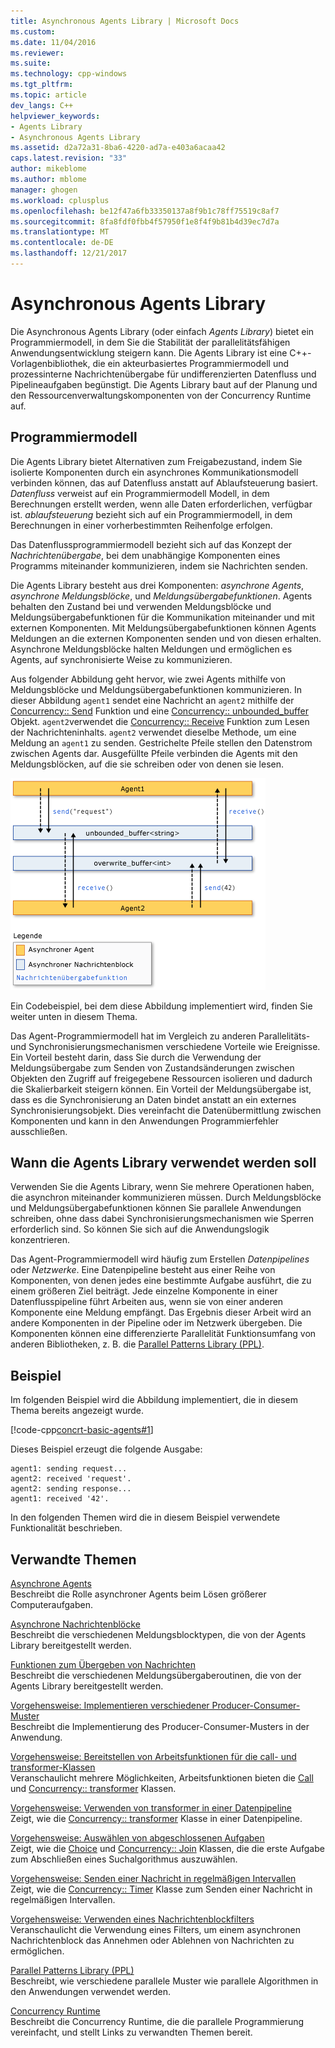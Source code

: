 ```yaml
---
title: Asynchronous Agents Library | Microsoft Docs
ms.custom: 
ms.date: 11/04/2016
ms.reviewer: 
ms.suite: 
ms.technology: cpp-windows
ms.tgt_pltfrm: 
ms.topic: article
dev_langs: C++
helpviewer_keywords:
- Agents Library
- Asynchronous Agents Library
ms.assetid: d2a72a31-8ba6-4220-ad7a-e403a6acaa42
caps.latest.revision: "33"
author: mikeblome
ms.author: mblome
manager: ghogen
ms.workload: cplusplus
ms.openlocfilehash: be12f47a6fb33350137a8f9b1c78ff75519c8af7
ms.sourcegitcommit: 8fa8fdf0fbb4f57950f1e8f4f9b81b4d39ec7d7a
ms.translationtype: MT
ms.contentlocale: de-DE
ms.lasthandoff: 12/21/2017
---
```

# <a name="asynchronous-agents-library"></a>Asynchronous Agents Library
Die Asynchronous Agents Library (oder einfach *Agents Library*) bietet ein Programmiermodell, in dem Sie die Stabilität der parallelitätsfähigen Anwendungsentwicklung steigern kann. Die Agents Library ist eine C++-Vorlagenbibliothek, die ein akteurbasiertes Programmiermodell und prozessinterne Nachrichtenübergabe für undifferenzierten Datenfluss und Pipelineaufgaben begünstigt. Die Agents Library baut auf der Planung und den Ressourcenverwaltungskomponenten von der Concurrency Runtime auf.  
  
## <a name="programming-model"></a>Programmiermodell  
 Die Agents Library bietet Alternativen zum Freigabezustand, indem Sie isolierte Komponenten durch ein asynchrones Kommunikationsmodell verbinden können, das auf Datenfluss anstatt auf Ablaufsteuerung basiert. *Datenfluss* verweist auf ein Programmiermodell Modell, in dem Berechnungen erstellt werden, wenn alle Daten erforderlichen, verfügbar ist. *ablaufsteuerung* bezieht sich auf ein Programmiermodell, in dem Berechnungen in einer vorherbestimmten Reihenfolge erfolgen.  
  
 Das Datenflussprogrammiermodell bezieht sich auf das Konzept der *Nachrichtenübergabe*, bei dem unabhängige Komponenten eines Programms miteinander kommunizieren, indem sie Nachrichten senden.  
  
 Die Agents Library besteht aus drei Komponenten: *asynchrone Agents*, *asynchrone Meldungsblöcke*, und *Meldungsübergabefunktionen*. Agents behalten den Zustand bei und verwenden Meldungsblöcke und Meldungsübergabefunktionen für die Kommunikation miteinander und mit externen Komponenten. Mit Meldungsübergabefunktionen können Agents Meldungen an die externen Komponenten senden und von diesen erhalten. Asynchrone Meldungsblöcke halten Meldungen und ermöglichen es Agents, auf synchronisierte Weise zu kommunizieren.  
  
 Aus folgender Abbildung geht hervor, wie zwei Agents mithilfe von Meldungsblöcke und Meldungsübergabefunktionen kommunizieren. In dieser Abbildung `agent1` sendet eine Nachricht an `agent2` mithilfe der [Concurrency:: Send](reference/concurrency-namespace-functions.md#send) Funktion und eine [Concurrency:: unbounded_buffer](reference/unbounded-buffer-class.md) Objekt. `agent2`verwendet die [Concurrency:: Receive](reference/concurrency-namespace-functions.md#receive) Funktion zum Lesen der Nachrichteninhalts. `agent2` verwendet dieselbe Methode, um eine Meldung an `agent1` zu senden. Gestrichelte Pfeile stellen den Datenstrom zwischen Agents dar. Ausgefüllte Pfeile verbinden die Agents mit den Meldungsblöcken, auf die sie schreiben oder von denen sie lesen.  
  
 ![Die Komponenten der Agents Library](../../parallel/concrt/media/agent_librarycomp.png "Agent_librarycomp")  
  
 Ein Codebeispiel, bei dem diese Abbildung implementiert wird, finden Sie weiter unten in diesem Thema.  
  
 Das Agent-Programmiermodell hat im Vergleich zu anderen Parallelitäts- und Synchronisierungsmechanismen verschiedene Vorteile wie Ereignisse. Ein Vorteil besteht darin, dass Sie durch die Verwendung der Meldungsübergabe zum Senden von Zustandsänderungen zwischen Objekten den Zugriff auf freigegebene Ressourcen isolieren und dadurch die Skalierbarkeit steigern können. Ein Vorteil der Meldungsübergabe ist, dass es die Synchronisierung an Daten bindet anstatt an ein externes Synchronisierungsobjekt. Dies vereinfacht die Datenübermittlung zwischen Komponenten und kann in den Anwendungen Programmierfehler ausschließen.  
  
## <a name="when-to-use-the-agents-library"></a>Wann die Agents Library verwendet werden soll  
 Verwenden Sie die Agents Library, wenn Sie mehrere Operationen haben, die asynchron miteinander kommunizieren müssen. Durch Meldungsblöcke und Meldungsübergabefunktionen können Sie parallele Anwendungen schreiben, ohne dass dabei Synchronisierungsmechanismen wie Sperren erforderlich sind. So können Sie sich auf die Anwendungslogik konzentrieren.  
  
 Das Agent-Programmiermodell wird häufig zum Erstellen *Datenpipelines* oder *Netzwerke*. Eine Datenpipeline besteht aus einer Reihe von Komponenten, von denen jedes eine bestimmte Aufgabe ausführt, die zu einem größeren Ziel beiträgt. Jede einzelne Komponente in einer Datenflusspipeline führt Arbeiten aus, wenn sie von einer anderen Komponente eine Meldung empfängt. Das Ergebnis dieser Arbeit wird an andere Komponenten in der Pipeline oder im Netzwerk übergeben. Die Komponenten können eine differenzierte Parallelität Funktionsumfang von anderen Bibliotheken, z. B. die [Parallel Patterns Library (PPL)](../../parallel/concrt/parallel-patterns-library-ppl.md).  
  
## <a name="example"></a>Beispiel  
 Im folgenden Beispiel wird die Abbildung implementiert, die in diesem Thema bereits angezeigt wurde.  
  
 [!code-cpp[concrt-basic-agents#1](../../parallel/concrt/codesnippet/cpp/asynchronous-agents-library_1.cpp)]  
  
 Dieses Beispiel erzeugt die folgende Ausgabe:  
  
```Output  
agent1: sending request...  
agent2: received 'request'.  
agent2: sending response...  
agent1: received '42'.  
```  
  
 In den folgenden Themen wird die in diesem Beispiel verwendete Funktionalität beschrieben.  
  
## <a name="related-topics"></a>Verwandte Themen  
 [Asynchrone Agents](../../parallel/concrt/asynchronous-agents.md)  
 Beschreibt die Rolle asynchroner Agents beim Lösen größerer Computeraufgaben.  
  
 [Asynchrone Nachrichtenblöcke](../../parallel/concrt/asynchronous-message-blocks.md)  
 Beschreibt die verschiedenen Meldungsblocktypen, die von der Agents Library bereitgestellt werden.  
  
 [Funktionen zum Übergeben von Nachrichten](../../parallel/concrt/message-passing-functions.md)  
 Beschreibt die verschiedenen Meldungsübergaberoutinen, die von der Agents Library bereitgestellt werden.  
  
 [Vorgehensweise: Implementieren verschiedener Producer-Consumer-Muster](../../parallel/concrt/how-to-implement-various-producer-consumer-patterns.md)  
 Beschreibt die Implementierung des Producer-Consumer-Musters in der Anwendung.  
  
 [Vorgehensweise: Bereitstellen von Arbeitsfunktionen für die call- und transformer-Klassen](../../parallel/concrt/how-to-provide-work-functions-to-the-call-and-transformer-classes.md)  
 Veranschaulicht mehrere Möglichkeiten, Arbeitsfunktionen bieten die [Call](../../parallel/concrt/reference/call-class.md) und [Concurrency:: transformer](../../parallel/concrt/reference/transformer-class.md) Klassen.  
  
 [Vorgehensweise: Verwenden von transformer in einer Datenpipeline](../../parallel/concrt/how-to-use-transformer-in-a-data-pipeline.md)  
 Zeigt, wie die [Concurrency:: transformer](../../parallel/concrt/reference/transformer-class.md) Klasse in einer Datenpipeline.  
  
 [Vorgehensweise: Auswählen von abgeschlossenen Aufgaben](../../parallel/concrt/how-to-select-among-completed-tasks.md)  
 Zeigt, wie die [Choice](../../parallel/concrt/reference/choice-class.md) und [Concurrency:: Join](../../parallel/concrt/reference/join-class.md) Klassen, die die erste Aufgabe zum Abschließen eines Suchalgorithmus auszuwählen.  
  
 [Vorgehensweise: Senden einer Nachricht in regelmäßigen Intervallen](../../parallel/concrt/how-to-send-a-message-at-a-regular-interval.md)  
 Zeigt, wie die [Concurrency:: Timer](../../parallel/concrt/reference/timer-class.md) Klasse zum Senden einer Nachricht in regelmäßigen Intervallen.  
  
 [Vorgehensweise: Verwenden eines Nachrichtenblockfilters](../../parallel/concrt/how-to-use-a-message-block-filter.md)  
 Veranschaulicht die Verwendung eines Filters, um einem asynchronen Nachrichtenblock das Annehmen oder Ablehnen von Nachrichten zu ermöglichen.  
  
 [Parallel Patterns Library (PPL)](../../parallel/concrt/parallel-patterns-library-ppl.md)  
 Beschreibt, wie verschiedene parallele Muster wie parallele Algorithmen in den Anwendungen verwendet werden.  
  
 [Concurrency Runtime](../../parallel/concrt/concurrency-runtime.md)  
 Beschreibt die Concurrency Runtime, die die parallele Programmierung vereinfacht, und stellt Links zu verwandten Themen bereit.

